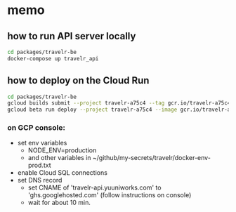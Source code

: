 # memo

## how to run API server locally

```sh
cd packages/travelr-be
docker-compose up travelr_api
```

## how to deploy on the Cloud Run

```sh
cd packages/travelr-be
gcloud builds submit --project travelr-a75c4 --tag gcr.io/travelr-a75c4/travelr-api
gcloud beta run deploy --project travelr-a75c4 --image gcr.io/travelr-a75c4/travelr-api
```

### on GCP console:

- set env variables
  - NODE_ENV=production
  - and other variables in ~/github/my-secrets/travelr/docker-env-prod.txt
- enable Cloud SQL connections
- set DNS record
  - set CNAME of 'travelr-api.yuuniworks.com' to 'ghs.googlehosted.com' (follow instructions on console)
  - wait for about 10 min.
